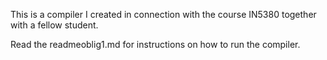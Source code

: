 This is a compiler I created in connection with the course IN5380 together with a fellow student.

Read the readmeoblig1.md for instructions on how to run the compiler.
